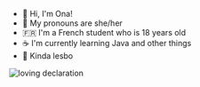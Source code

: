 - 👋 Hi, I'm Ona!
- 💫 My pronouns are she/her
- 🇫🇷 I'm a French student who is 18 years old
- ☕ I'm currently learning Java and other things
- 🌈 Kinda lesbo

![loving declaration](https://i.imgur.com/oSCl2il.png "nothin in the world is prettier than you")
